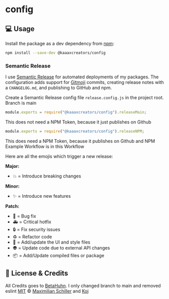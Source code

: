 # config

## 💻 Usage

Install the package as a dev dependency from [npm](https://www.npmjs.com/package/@kaaaxcreators/config):

```bash
npm install --save-dev @kaaaxcreators/config
```

### Semantic Release

I use [Semantic Release](https://github.com/semantic-release/semantic-release) for automated deployments of my packages. The configuration adds support for [Gitmoji](https://gitmoji.carloscuesta.me) commits, creating release notes with a `CHANGELOG.md`, and publishing to GitHub and npm.

Create a Semantic Release config file `release.config.js` in the project root. Branch is main

```js
module.exports = require("@kaaaxcreators/config").releaseMain;
```
This does not need a NPM Token, because it just publishes on Github

```js
module.exports = require("@kaaaxcreators/config").releaseNPM;
```
This does need a NPM Token, because it publishes on Github and NPM
Example Workflow is in this Workflow

Here are all the emojis which trigger a new release:

**Major:**

- :boom: = Introduce breaking changes

**Minor:**

- :sparkles: = Introduce new features

**Patch:**

- :bug: = Bug fix
- :ambulance: = Critical hotfix
- :lock: = Fix security issues
- :recycle: = Refactor code
- :lipstick: = Add/update the UI and style files
- :alien: = Update code due to external API changes
- :package: = Add/Update compiled files or package

## 📄 License & Credits

All Credits goes to [BetaHuhn](https://github.com/BetaHuhn). I only changed branch to main and removed eslint
[MIT](https://github.com/BetaHuhn/config/blob/master/LICENSE) © [Maximilian Schiller](https://github.com/betahuhn) and [Koj](https://koj.co)
